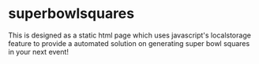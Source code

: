# superbowlsquares
This is designed as a static html page which uses javascript's localstorage feature to provide a automated solution on generating super bowl squares in your next event!  
